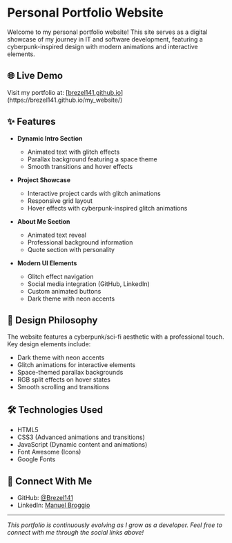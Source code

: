 # Personal Portfolio Website

Welcome to my personal portfolio website! This site serves as a digital showcase of my journey in IT and software development, featuring a cyberpunk-inspired design with modern animations and interactive elements.

## 🌐 Live Demo
Visit my portfolio at: [[brezel141.github.io]([https://brezel141.github.io](https://brezel141.github.io/my_website/))](https://brezel141.github.io/my_website/)

## ✨ Features

- **Dynamic Intro Section**
  - Animated text with glitch effects
  - Parallax background featuring a space theme
  - Smooth transitions and hover effects

- **Project Showcase**
  - Interactive project cards with glitch animations
  - Responsive grid layout
  - Hover effects with cyberpunk-inspired glitch animations

- **About Me Section**
  - Animated text reveal
  - Professional background information
  - Quote section with personality

- **Modern UI Elements**
  - Glitch effect navigation
  - Social media integration (GitHub, LinkedIn)
  - Custom animated buttons
  - Dark theme with neon accents

## 🎨 Design Philosophy

The website features a cyberpunk/sci-fi aesthetic with a professional touch. Key design elements include:
- Dark theme with neon accents
- Glitch animations for interactive elements
- Space-themed parallax backgrounds
- RGB split effects on hover states
- Smooth scrolling and transitions

## 🛠 Technologies Used

- HTML5
- CSS3 (Advanced animations and transitions)
- JavaScript (Dynamic content and animations)
- Font Awesome (Icons)
- Google Fonts

## 🔗 Connect With Me

- GitHub: [@Brezel141](https://github.com/Brezel141)
- LinkedIn: [Manuel Broggio](https://www.linkedin.com/in/manuel-broggio-964966186/)

---

*This portfolio is continuously evolving as I grow as a developer. Feel free to connect with me through the social links above!*
